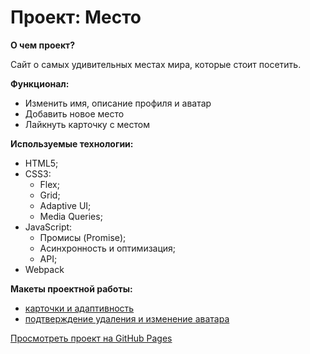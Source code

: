 # Проект: Место

__О чем проект?__

Сайт о самых удивительных местах мира, которые стоит посетить.

__Функционал:__
- Изменить имя, описание профиля и аватар
- Добавить новое место
- Лайкнуть карточку с местом

__Используемые технологии:__
- HTML5;
- CSS3:
  - Flex;
  - Grid;
  - Adaptive UI;
  - Media Queries;
- JavaScript:
  - Промисы (Promise);
  - Асинхронность и оптимизация;
  - API;
- Webpack

__Макеты проектной работы:__
- [карточки и адаптивность](https://www.figma.com/file/2cn9N9jSkmxD84oJik7xL7/JavaScript.-Sprint-4?node-id=0%3A1)
- [подтверждение удаления и изменение аватара](https://www.figma.com/file/PSdQFRHoxXJFs2FH8IXViF/JavaScript-9-sprint?node-id=0%3A1)

[Просмотреть проект на GitHub Pages](https://izabellapavlova.github.io/mesto/)
